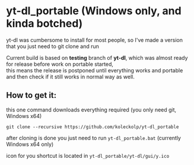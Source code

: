 # yt-dl_portable (Windows only, and kinda botched)

yt-dl was cumbersome to install for most people, so I've made a version that you just need to git clone and run

Current build is based on **testing** branch of **yt-dl**, which was almost ready for release before work on portable started,<br>
this means the release is postponed until everything works and portable and then check if it still works in normal way as well.

## How to get it:

this one command downloads everything required (you only need git, Windows x64)

``git clone --recursive https://github.com/koleckolp/yt-dl_portable``

after cloning is done  you just need to run ``yt-dl_portable.bat`` (currently Windows x64 only)

icon for you shortcut is located in ``yt-dl_portable/yt-dl/gui/y.ico`` 
